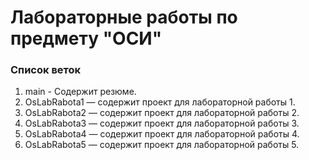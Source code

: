 # Лабораторные работы по предмету "ОСИ"
### Список веток
1. main - Содержит резюме.
2. OsLabRabota1 — содержит проект для лабораторной работы 1.
3. OsLabRabota2 — содержит проект для лабораторной работы 2.
4. OsLabRabota3 — содержит проект для лабораторной работы 3.
5. OsLabRabota4 — содержит проект для лабораторной работы 4.
6. OsLabRabota5 — содержит проект для лабораторной работы 5.
